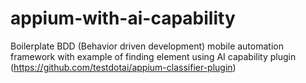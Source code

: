 # appium-with-ai-capability
Boilerplate BDD (Behavior driven development) mobile automation framework with example of finding element using AI capability plugin (https://github.com/testdotai/appium-classifier-plugin)
